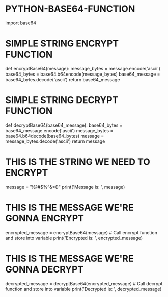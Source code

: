 # PYTHON-BASE64-FUNCTION


import base64

# SIMPLE STRING ENCRYPT FUNCTION
def encryptBase64(message):
    message_bytes = message.encode('ascii')
    base64_bytes = base64.b64encode(message_bytes)
    base64_message = base64_bytes.decode('ascii')
    return base64_message

# SIMPLE STRING DECRYPT FUNCTION
def decryptBase64(base64_message):
    base64_bytes = base64_message.encode('ascii')
    message_bytes = base64.b64decode(base64_bytes)
    message = message_bytes.decode('ascii')
    return message

# THIS IS THE STRING WE NEED TO ENCRYPT
message = "!@#$%^&*()"
print('Message is: ', message)

# THIS IS THE MESSAGE WE'RE GONNA ENCRYPT
encrypted_message = encryptBase64(message) # Call encrypt function and store into variable
print('Encrypted is: ', encrypted_message)

# THIS IS THE MESSAGE WE'RE GONNA DECRYPT
decrypted_message = decryptBase64(encrypted_message) # Call decrypt function and store into variable
print('Decrypted is: ', decrypted_message)
